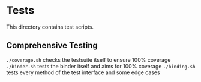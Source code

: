 Tests
=====
This directory contains test scripts.

Comprehensive Testing
---------------------
`./coverage.sh` checks the testsuite itself to ensure 100% coverage
`./binder.sh` tests the binder itself and aims for 100% coverage
`./binding.sh` tests every method of the test interface and some edge cases
